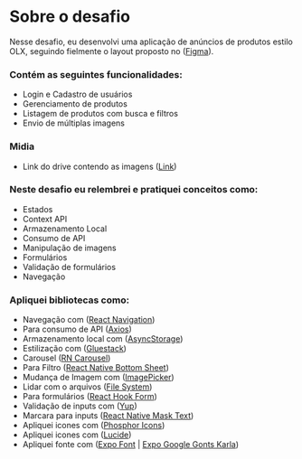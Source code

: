 # Sobre o desafio

Nesse desafio, eu desenvolvi uma aplicação de anúncios de produtos estilo OLX, seguindo fielmente o layout proposto no ([Figma](https://www.figma.com/design/2OTTgDFHdyusyEIF51SJmy/Marketspace-%E2%80%A2-Desafio-React-Native--Copy-?node-id=2-12&p=f&t=p8scZZFLrVyPMF34-0)).

### Contém as seguintes funcionalidades:

- Login e Cadastro de usuários
- Gerenciamento de produtos
- Listagem de produtos com busca e filtros
- Envio de múltiplas imagens

### Midia
  - Link do drive contendo as imagens ([Link](https://drive.google.com/drive/folders/1ym2gDjk6oOWvXnaM3cVJoXGBVtq15S8f?usp=drive_link))

### Neste desafio eu relembrei e pratiquei conceitos como:

- Estados
- Context API
- Armazenamento Local
- Consumo de API
- Manipulação de imagens
- Formulários
- Validação de formulários
- Navegação

### Apliquei bibliotecas como:

- Navegação com ([React Navigation](https://reactnavigation.org/))
- Para consumo de API ([Axios](https://axios-http.com/ptbr/))
- Armazenamento local com ([AsyncStorage](https://react-native-async-storage.github.io/async-storage/docs/usage/))
- Estilização com ([Gluestack](https://gluestack.io/?utm_source=nativebase-header&utm_medium=referral&utm_campaign=header-gluestack))
- Carousel ([RN Carousel](https://rn-carousel.dev/))
- Para Filtro ([React Native Bottom Sheet](https://gorhom.dev/react-native-bottom-sheet/))
- Mudança de Imagem com ([ImagePicker](https://docs.expo.dev/versions/latest/sdk/imagepicker/))
- Lidar com o arquivos ([File System](https://docs.expo.dev/versions/latest/sdk/filesystem/))
- Para formulários ([React Hook Form](https://react-hook-form.com/))
- Validação de inputs com ([Yup](https://github.com/jquense/yup))
- Marcara para inputs ([React Native Mask Text](https://github.com/akinncar/react-native-mask-text))
- Apliquei icones com ([Phosphor Icons](https://phosphoricons.com/))
- Apliquei icones com ([Lucide](https://lucide.dev/))
- Apliquei fonte com ([Expo Font](https://docs.expo.dev/versions/latest/sdk/font/) | [Expo Google Gonts Karla](https://www.npmjs.com/package/@expo-google-fonts/karla))
